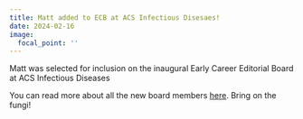 ```yaml
---
title: Matt added to ECB at ACS Infectious Disesaes! 
date: 2024-02-16
image:
  focal_point: ''
---
```


Matt was selected for inclusion on the inaugural Early Career Editorial Board at ACS Infectious Diseases 

<!--more-->

You can read more about all the new board members [here](https://axial.acs.org/biology-and-biological-chemistry/acs-infectious-diseases-announces-first-early-career-board?utm_source=twttr&utm_medium=sm&utm_campaign=IC002_ST0005R_T003036_aidcbc_Early_Career_Board&src=IC002_ST0005R_T003036_aidcbc_Early_Career_Board). Bring on the fungi! 